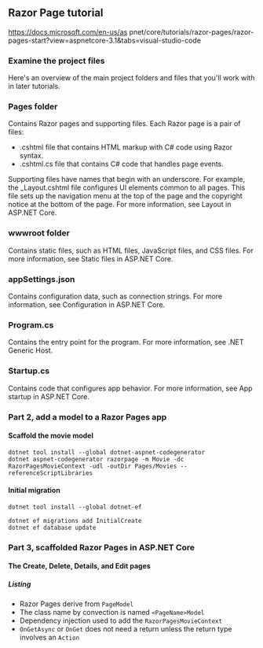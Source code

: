 ## Razor Page tutorial

https://docs.microsoft.com/en-us/as pnet/core/tutorials/razor-pages/razor-pages-start?view=aspnetcore-3.1&tabs=visual-studio-code

### Examine the project files
Here's an overview of the main project folders and files that you'll work with in later tutorials.

### Pages folder
Contains Razor pages and supporting files. Each Razor page is a pair of files:

- .cshtml file that contains HTML markup with C# code using Razor syntax.
- .cshtml.cs file that contains C# code that handles page events.

Supporting files have names that begin with an underscore. For example, the _Layout.cshtml file configures UI elements 
common to all pages. This file sets up the navigation menu at the top of the page and the copyright notice at the
 bottom of the page. For more information, see Layout in ASP.NET Core.

### wwwroot folder
Contains static files, such as HTML files, JavaScript files, and CSS files. For more information, see Static files in ASP.NET Core.

### appSettings.json
Contains configuration data, such as connection strings. For more information, see Configuration in ASP.NET Core.

### Program.cs
Contains the entry point for the program. For more information, see .NET Generic Host.

### Startup.cs
Contains code that configures app behavior. For more information, see App startup in ASP.NET Core.

### Part 2, add a model to a Razor Pages app

#### Scaffold the movie model

```shell
dotnet tool install --global dotnet-aspnet-codegenerator
dotnet aspnet-codegenerator razorpage -m Movie -dc RazorPagesMovieContext -udl -outDir Pages/Movies --referenceScriptLibraries
```

#### Initial migration

```shell
dotnet tool install --global dotnet-ef

dotnet ef migrations add InitialCreate
dotnet ef database update
```

### Part 3, scaffolded Razor Pages in ASP.NET Core

#### The Create, Delete, Details, and Edit pages


##### Listing

- Razor Pages derive from `PageModel`
- The class name by convection is named `<PageName>Model`
- Dependency injection used to add the `RazorPagesMovieContext`
- `OnGetAsync` or `OnGet` does not need a return unless the return type involves an `Action`
